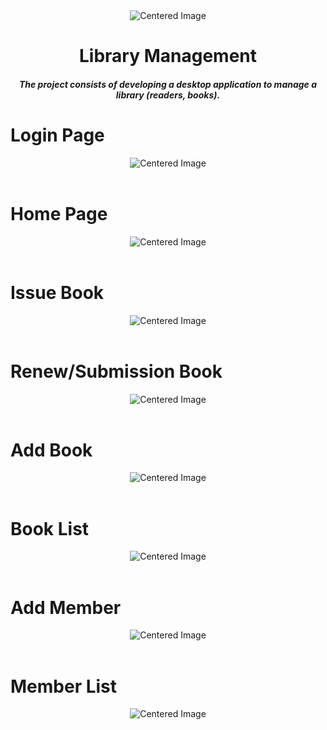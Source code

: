 <div align="center">
    <img src="https://static01.nyt.com/images/2020/10/18/multimedia/18sp-ourfuture-libraries/18sp-ourfuture-libraries-mediumSquareAt3X.gif" alt="Centered Image">
</div>
<h1 align="center">Library Management</h1>
<h5 align="center">The project consists of developing a desktop application to manage a library (readers, books).</h5>

<h1 align="left">Login Page</h1>
<div align="center">
    <img src="https://user-images.githubusercontent.com/105887782/263555125-44e4b0b7-8d70-4804-a227-a1ec7caab4ea.png" alt="Centered Image">
</div>
<br>
<h1 align="left">Home Page</h1>
<div align="center">
    <img src="https://user-images.githubusercontent.com/105887782/263555123-50a32572-6eef-4ba6-a8de-5f0208598299.png" alt="Centered Image">
</div>
<br>
<h1 align="left">Issue Book</h1>
<div align="center">
    <img src="https://user-images.githubusercontent.com/105887782/263555122-75bc1651-14b1-4ab1-8caf-3681dd5f8d3f.png" alt="Centered Image">
</div>
<br>
<h1 align="left">Renew/Submission Book</h1>
<div align="center">
    <img src="https://user-images.githubusercontent.com/105887782/263555120-4733f990-bfb6-4d1b-9629-a7fd3c38b7ad.png" alt="Centered Image">
</div>
<br>
<h1 align="left">Add Book</h1>
<div align="center">
    <img src=https://user-images.githubusercontent.com/105887782/263555117-4d7bc129-ba9b-4826-aacd-17c486d76a1a.png" alt="Centered Image">
</div>
<br>
<h1 align="left">Book List</h1>
<div align="center">
    <img src="https://user-images.githubusercontent.com/105887782/263555114-473ef26c-33e7-4476-a71d-aadd27342491.png" alt="Centered Image">
</div>
<br>
<h1 align="left">Add Member</h1>
<div align="center">
    <img src="https://user-images.githubusercontent.com/105887782/263555116-630aeab0-8263-4efb-8ca3-36e81f4e69b1.png" alt="Centered Image">
</div>
<br>
<h1 align="left">Member List</h1>
<div align="center">
    <img src="https://user-images.githubusercontent.com/105887782/263555115-eb436875-d341-4566-ba7f-ccef8eb7aebe.png" alt="Centered Image">
</div>
